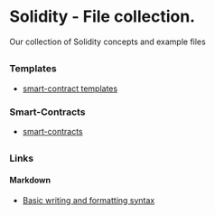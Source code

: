 # Solidity - File collection.
Our collection of Solidity concepts and example files

##

### Templates
- [smart-contract templates](https://github.com/Viken-Blockchain-Solutions/Solidity-example-files/tree/main/templates)

### Smart-Contracts
- [smart-contracts](https://github.com/Viken-Blockchain-Solutions/Solidity-example-files/tree/main/smart-contracts)

##

### Links

#### Markdown
- [Basic writing and formatting syntax](https://docs.github.com/en/github/writing-on-github/getting-started-with-writing-and-formatting-on-github/basic-writing-and-formatting-syntax)
